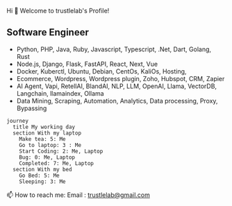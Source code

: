 Hi 👋 Welcome to trustlelab's Profile!

## Software Engineer 

- Python, PHP, Java, Ruby, Javascript, Typescript, .Net, Dart, Golang, Rust
- Node.js, Django, Flask, FastAPI, React, Next, Vue
- Docker, Kuberctl, Ubuntu, Debian, CentOs, KaliOs, Hosting, 
- Ecommerce, Wordpress, Wordpress plugin, Zoho, Hubspot, CRM, Zapier
- AI Agent, Vapi, RetellAI, BlandAI, NLP, LLM, OpenAI, Llama, VectorDB, Langchain, llamaindex, Ollama
- Data Mining, Scraping, Automation, Analytics, Data processing, Proxy, Bypassing
  
```mermaid
journey
  title My working day
  section With my laptop
    Make tea: 5: Me
    Go to laptop: 3 : Me
    Start Coding: 2: Me, Laptop
    Bug: 0: Me, Laptop
    Completed: 7: Me, Laptop
  section With my bed
    Go Bed: 5: Me
    Sleeping: 3: Me
```
📫 How to reach me: 
Email : trustlelab@gmail.com

